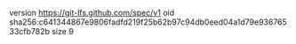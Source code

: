 version https://git-lfs.github.com/spec/v1
oid sha256:c641344867e9806fadfd219f25b62b97c94db0eed04a1d79e93676533cfb782b
size 9
